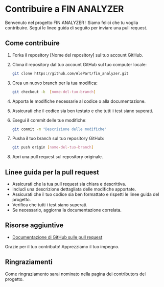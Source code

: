 # Contribuire a FIN ANALYZER

Benvenuto nel progetto FIN ANALYZER ! Siamo felici che tu voglia contribuire. Segui le linee guida di seguito per inviare una pull request.

## Come contribuire

1. Forka il repository [Nome del repository] sul tuo account GitHub.
2. Clona il repository dal tuo account GitHub sul tuo computer locale:

    ```bash
    git clone https://github.com/AlePart/fin_analyzer.git
    ```

3. Crea un nuovo branch per la tua modifica:

    ```bash
    git checkout -b  [nome-del-tuo-branch]
    ```

4. Apporta le modifiche necessarie al codice o alla documentazione.
5. Assicurati che il codice sia ben testato e che tutti i test siano superati.
6. Esegui il commit delle tue modifiche:

    ```bash
    git commit -m "Descrizione delle modifiche"
    ```

7. Pusha il tuo branch sul tuo repository GitHub:

    ```bash
    git push origin [nome-del-tuo-branch]
    ```

8. Apri una pull request sul repository originale.

## Linee guida per la pull request

- Assicurati che la tua pull request sia chiara e descrittiva.
- Includi una descrizione dettagliata delle modifiche apportate.
- Assicurati che il tuo codice sia ben formattato e rispetti le linee guida del progetto.
- Verifica che tutti i test siano superati.
- Se necessario, aggiorna la documentazione correlata.

## Risorse aggiuntive

- [Documentazione di GitHub sulle pull request](https://docs.github.com/it/github/collaborating-with-issues-and-pull-requests/about-pull-requests)

Grazie per il tuo contributo! Apprezziamo il tuo impegno.

## Ringraziamenti
Come ringraziamento sarai nominato nella pagina dei contributors del progetto.